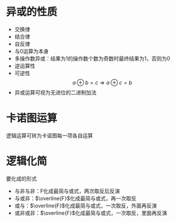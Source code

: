 # 异或的性质

- 交换律
- 结合律
- 自反律
- 与0运算为本身
- 多操作数异或：结果为1的操作数个数为奇数时最终结果为1，否则为0
- 逆运算性
- 可逆性$$a \oplus b = c \Rightarrow a \oplus c = b$$
- 异或运算可视为无进位的二进制加法

# 卡诺图运算

逻辑运算可转为卡诺图每一项各自运算

# 逻辑化简

要化成的形式

- 与非与非：F化成最简与或式，两次取反后反演
- 与或非：$\overline{F}$化成最简与或式，再一次取反
- 或与：$\overline{F}$化成最简与或式，一次取反，外面再反演
- 或非或非：$\overline{F}$化成最简与或式，一次取反，里面再反演